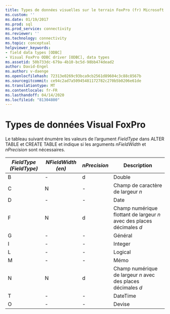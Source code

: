 ```yaml
---
title: Types de données visuelles sur le terrain FoxPro (fr) Microsoft Docs
ms.custom: ''
ms.date: 01/19/2017
ms.prod: sql
ms.prod_service: connectivity
ms.reviewer: ''
ms.technology: connectivity
ms.topic: conceptual
helpviewer_keywords:
- field data types [ODBC]
- Visual FoxPro ODBC driver [ODBC], data types
ms.assetid: 50b733dc-679a-4b10-bc5d-98bb474dead2
author: David-Engel
ms.author: v-daenge
ms.openlocfilehash: 72313e0269c93bca9cb2561d89604c3c88c8567b
ms.sourcegitcommit: ce94c2ad7a50945481172782c270b5b0206e61de
ms.translationtype: MT
ms.contentlocale: fr-FR
ms.lasthandoff: 04/14/2020
ms.locfileid: "81304800"
---
```

# <a name="visual-foxpro-field-data-types"></a>Types de données Visual FoxPro
Le tableau suivant énumère les valeurs de l’argument *FieldType* dans ALTER TABLE et CREATE TABLE et indique si les arguments *nFieldWidth* et *nPrecision* sont nécessaires.  
  
|*FieldType (FieldType)*|*NFieldWidth (en)*|*nPrecision*|Description|  
|-----------------|-------------------|------------------|-----------------|  
|B|-|d|Double|  
|C|N|-|Champ de caractère de largeur *n*|  
|D|-|-|Date|  
|F|N|d|Champ numérique flottant de largeur *n* avec des places décimales *d*|  
|G|-|-|Général|  
|I|-|-|Integer|  
|L|-|-|Logical|  
|M|-|-|Mémo|  
|N|N|d|Champ numérique de largeur *n* avec des places décimales *d*|  
|T|-|-|DateTime|  
|O|-|-|Devise|
